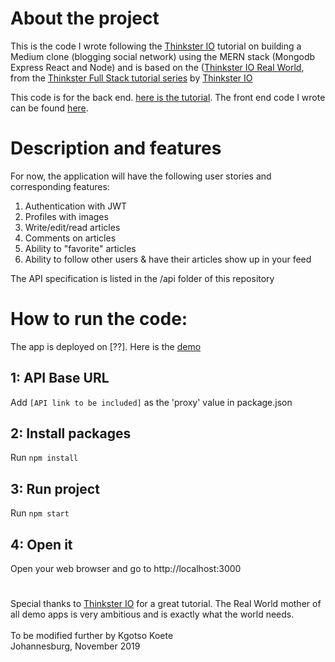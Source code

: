 # About the project

This is the code I wrote following the [Thinkster IO](https://thinkster.io/) tutorial on building a Medium clone (blogging social network) using the MERN stack (Mongodb Express React and Node) and is based on the ([Thinkster IO Real World](https://github.com/gothinkster/realworld), from the [Thinkster Full Stack tutorial series](https://thinkster.io/tutorials/fullstack) by [Thinkster IO](https://thinkster.io/)

This code is for the back end. [here is the tutorial](https://thinkster.io/tutorials/node-json-api). The front end code I wrote can be found [here]().

# Description and features

For now, the application will have the following user stories and corresponding features:

1. Authentication with JWT
2. Profiles with images
3. Write/edit/read articles
4. Comments on articles
5. Ability to "favorite" articles
6. Ability to follow other users & have their articles show up in your feed

The API specification is listed in the /api folder of this repository

# How to run the code:

The app is deployed on [??]. Here is the [demo]()

## 1: API Base URL

Add `[API link to be included]` as the 'proxy' value in package.json

## 2: Install packages

Run `npm install`

## 3: Run project

Run `npm start`

## 4: Open it

Open your web browser and go to http://localhost:3000

#

Special thanks to [Thinkster IO](https://thinkster.io/) for a great tutorial. The Real World mother of all demo apps is very ambitious and is exactly what the world needs.
<br/>
<br/>
To be modified further by Kgotso Koete
<br/>
Johannesburg, November 2019
